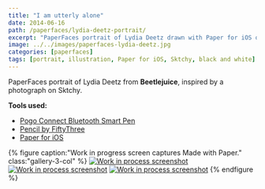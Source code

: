 ```yaml
---
title: "I am utterly alone"
date: 2014-06-16
path: /paperfaces/lydia-deetz-portrait/
excerpt: "PaperFaces portrait of Lydia Deetz drawn with Paper for iOS on an iPad."
image: ../../images/paperfaces-lydia-deetz.jpg
categories: [paperfaces]
tags: [portrait, illustration, Paper for iOS, Sktchy, black and white]
---
```


PaperFaces portrait of Lydia Deetz from **Beetlejuice**, inspired by a photograph on Sktchy.

**Tools used:**

- [Pogo Connect Bluetooth Smart Pen](https://www.amazon.com/gp/product/B009K448L4/ref=as_li_ss_tl?ie=UTF8&camp=1789&creative=390957&creativeASIN=B009K448L4&linkCode=as2&tag=mademist-20)
- [Pencil by FiftyThree](https://www.amazon.com/FiftyThree-Digital-Stylus-Pencil-iPhone/dp/B01JJBUYR4/ref=as_li_ss_tl?keywords=pencil+53&qid=1550586265&s=gateway&sr=8-3&linkCode=ll1&tag=mademist-20&linkId=0134793cb840affff60f2e45a7f64678&language=en_US)
- [Paper for iOS](https://paper.bywetransfer.com/)

{% figure caption:"Work in progress screen captures Made with Paper." class:"gallery-3-col" %}
[![Work in process screenshot](../../images/paperfaces-lydia-deetz-process-1-600.jpg)](../../images/paperfaces-lydia-deetz-process-1-lg.jpg) [![Work in process screenshot](../../images/paperfaces-lydia-deetz-process-2-600.jpg)](../../images/paperfaces-lydia-deetz-process-2-lg.jpg) [![Work in process screenshot](../../images/paperfaces-lydia-deetz-process-3-600.jpg)](../../images/paperfaces-lydia-deetz-process-3-lg.jpg)
{% endfigure %}
